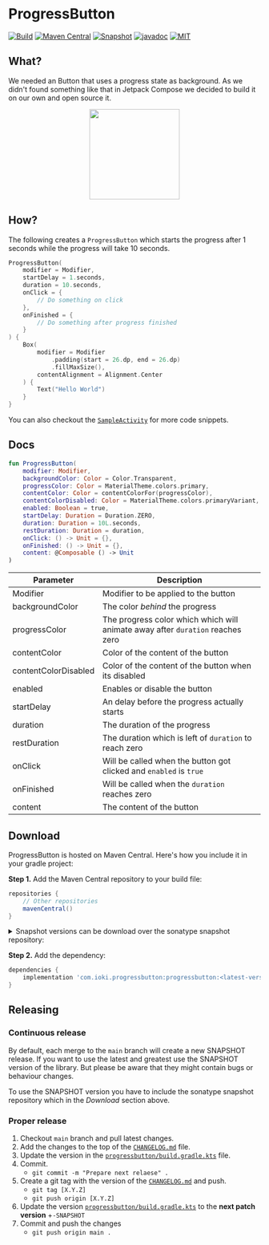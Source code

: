 # ProgressButton

[![Build](https://github.com/ioki-mobility/ProgressButton/actions/workflows/build.yml/badge.svg)](https://github.com/ioki-mobility/ProgressButton/actions/workflows/build.yml)
[![Maven Central](https://img.shields.io/maven-central/v/com.ioki.progressbutton/progressbutton?labelColor=%2324292E&color=%233246c8)](https://central.sonatype.com/namespace/com.ioki.progressbutton)
[![Snapshot](https://img.shields.io/nexus/s/com.ioki.progressbutton/progressbutton?labelColor=%2324292E&color=%234f78ff&server=https://s01.oss.sonatype.org)](https://s01.oss.sonatype.org/content/repositories/snapshots/com/ioki/progressbutton/)
[![javadoc](https://javadoc.io/badge2/com.ioki/lokalise-api/javadoc.svg?labelColor=%2324292E&color=%236eaaff)](https://javadoc.io/doc/com.ioki/lokalise-api) 
[![MIT](https://img.shields.io/badge/license-MIT-blue.svg?labelColor=%2324292E&color=%23d11064)](https://github.com/ioki-mobility/ProgressButton/blob/main/LICENSE.md)

## What?

We needed an Button that uses a progress state as background.
As we didn't found something like that in Jetpack Compose 
we decided to build it on our own and open source it.

<p align="center">
    <img src="art/demo.gif" width=180 />
</p>

## How?

The following creates a `ProgressButton` which starts the progress after 1 seconds while the
progress will take 10 seconds.

```kotlin
ProgressButton(
    modifier = Modifier,
    startDelay = 1.seconds,
    duration = 10.seconds,
    onClick = {
        // Do something on click 
    },
    onFinished = {
        // Do something after progress finished
    }
) {
    Box(
        modifier = Modifier
            .padding(start = 26.dp, end = 26.dp)
            .fillMaxSize(),
        contentAlignment = Alignment.Center
    ) {
        Text("Hello World")
    }
}
```

You can also checkout
the [`SampleActivity`](sample/src/main/java/com/ioki/progressbutton/sample/SampleActivity.kt) 
for more code snippets.

## Docs

```kotlin
fun ProgressButton(
    modifier: Modifier,
    backgroundColor: Color = Color.Transparent,
    progressColor: Color = MaterialTheme.colors.primary,
    contentColor: Color = contentColorFor(progressColor),
    contentColorDisabled: Color = MaterialTheme.colors.primaryVariant,
    enabled: Boolean = true,
    startDelay: Duration = Duration.ZERO,
    duration: Duration = 10L.seconds,
    restDuration: Duration = duration,
    onClick: () -> Unit = {},
    onFinished: () -> Unit = {},
    content: @Composable () -> Unit
)
```

| Parameter            | Description                                                                    | 
|----------------------|--------------------------------------------------------------------------------|
| Modifier             | Modifier to be applied to the button                                           |
| backgroundColor      | The color *behind* the progress                                                |
| progressColor        | The progress color which which will animate away after `duration` reaches zero |
| contentColor         | Color of the content of the button                                             |
| contentColorDisabled | Color of the content of the button when its disabled                           |
| enabled              | Enables or disable the button                                                  |
| startDelay           | An delay before the progress actually starts                                   |
| duration             | The duration of the progress                                                   |
| restDuration         | The duration which is left of `duration` to reach zero                         | 
| onClick              | Will be called when the button got clicked and `enabled` is `true`             |
| onFinished           | Will be called when the `duration` reaches zero                                |
| content              | The content of the button                                                      |

## Download

ProgressButton is hosted on Maven Central.
Here's how you include it in your gradle project:

**Step 1.** Add the Maven Central repository to your build file:

```groovy
repositories {
    // Other repositories
    mavenCentral()
}
```

<details>
<summary>Snapshot versions can be download over the sonatype snapshot repository:</summary>
    
```kotlin
repositories {
    // Other repositories
    maven(url = "https://s01.oss.sonatype.org/content/repositories/snapshots")
}
```

</details>

**Step 2.** Add the dependency:

```groovy
dependencies {
    implementation 'com.ioki.progressbutton:progressbutton:<latest-version>'
}
```

## Releasing

### Continuous release

By default, each merge to the `main` branch will create a new SNAPSHOT release. 
If you want to use the latest and greatest use the SNAPSHOT version of the library.
But please be aware that they might contain bugs or behaviour changes.

To use the SNAPSHOT version you have to include the sonatype snapshot repository which in the *Download* section above.

### Proper release

1. Checkout `main` branch and pull latest changes.
2. Add the changes to the top of the [`CHANGELOG.md`](CHANGELOG.md) file.
3. Update the version in the [`progressbutton/build.gradle.kts`](progressbutton/build.gradle.kts)
   file.
4. Commit.
    * `git commit -m "Prepare next relaese" .`
5. Create a git tag with the version of the [`CHANGELOG.md`](CHANGELOG.md) and push.
    * `git tag [X.Y.Z]`
    * `git push origin [X.Y.Z]`
6. Update the version [`progressbutton/build.gradle.kts`](progressbutton/build.gradle.kts) to the **next patch version** +`-SNAPSHOT`
7. Commit and push the changes
   * `git push origin main .`
